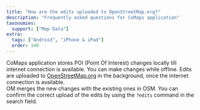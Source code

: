 ```yaml
---
title: "How are the edits uploaded to OpenStreetMap.org?"
description: "Frequently asked questions for CoMaps application"
taxonomies:
  support: ["Map Data"]
extra:
  tags: ["Android", "iPhone & iPad"]
  order: 140
---
```


CoMaps application stores POI (Point Of Interest) changes locally till internet connection is available. You can make changes while offline. Edits are uploaded to [OpenStreetMap.org](https://osm.org) in the background, once the internet connection is available.  
OM merges the new changes with the existing ones in OSM. You can confirm the correct upload of the edits by using the `?edits` command in the search field.
